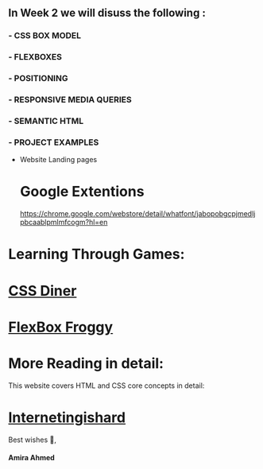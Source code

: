 ## In Week 2 we will disuss the following :

### - CSS BOX MODEL
### - FLEXBOXES
### - POSITIONING
### - RESPONSIVE MEDIA QUERIES
### - SEMANTIC HTML
### - PROJECT EXAMPLES 

- Website Landing pages

  # Google Extentions
  
  https://chrome.google.com/webstore/detail/whatfont/jabopobgcpjmedljpbcaablpmlmfcogm?hl=en

# Learning Through Games:

# [CSS Diner](https://flukeout.github.io/)

# [FlexBox Froggy](https://flexboxfroggy.com/)

# More Reading in detail: 

This website covers HTML and CSS core concepts in detail:

# [Internetingishard](https://www.internetingishard.com/html-and-css/)

Best wishes 🙇,

#### Amira Ahmed


